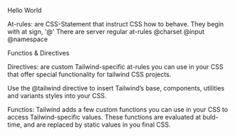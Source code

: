 Hello World

At-rules: are CSS-Statement that instruct CSS how to behave. They begin with at sign, '@'
There are server regular at-rules @charset @input @namespace

Functios & Directives

Directives: are custom Tailwind-specific at-rules you can use in your CSS that offer special
functionality for  tailwind CSS projects.

Use the @tailwind directive to insert Tailwind’s base, components, utilities and variants styles into your CSS.

Functios: Tailwind adds  a few custom functions you can use in your CSS to access Tailwind-specific
values. These functions are evaluated at buld-time, and are replaced by static values in  you
final CSS.